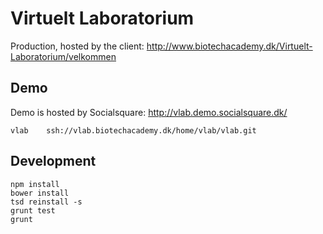 # Virtuelt Laboratorium

Production, hosted by the client: http://www.biotechacademy.dk/Virtuelt-Laboratorium/velkommen

## Demo

Demo is hosted by Socialsquare: http://vlab.demo.socialsquare.dk/

    vlab    ssh://vlab.biotechacademy.dk/home/vlab/vlab.git


## Development

    npm install
    bower install
    tsd reinstall -s
    grunt test
    grunt

